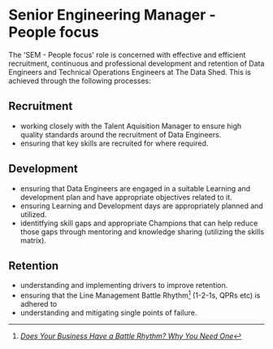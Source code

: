 # Senior Engineering Manager - People focus

The 'SEM - People focus' role is concerned with effective and efficient
recruitment, continuous and professional development and retention of Data
Engineers and Technical Operations Engineers at The Data Shed. This is achieved
through the following processes:

## Recruitment

- working closely with the Talent Aquisition Manager to ensure high quality
  standards around the recruitment of Data Engineers.
- ensuring that key skills are recruited for where required.

## Development

- ensuring that Data Engineers are engaged in a suitable Learning and
  development plan and have appropriate objectives related to it.
- ensuring Learning and Development days are appropriately planned and utilized.
- identitfying skill gaps and appropriate Champions that can help reduce those
  gaps through mentoring and knowledge sharing (utilizing the skills matrix).

## Retention

- understanding and implementing drivers to improve retention.
- ensuring that the Line Management Battle Rhythm[^1] (1-2-1s, QPRs etc) is
  adhered to
- understanding and mitigating single points of failure.

[^1]:
    [_Does Your Business Have a Battle Rhythm? Why You Need One_](https://www.business.com/articles/diana-wertz-battle-rhythm/)

